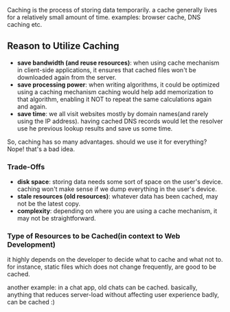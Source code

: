 Caching is the process of storing data temporarily. a cache generally lives for
a relatively small amount of time. examples: browser cache, DNS caching etc.

## Reason to Utilize Caching

- **save bandwidth (and reuse resources)**: when using cache mechanism in 
  client-side applications, it ensures that cached files won't be downloaded
  again from the server.
- **save processing power**: when writing algorithms, it could be optimized 
  using a caching mechanism caching would help add memorization to that 
  algorithm, enabling it NOT to repeat the same calculations again and again.
- **save time**: we all visit websites mostly by domain names(and rarely using
  the IP address). having cached DNS records would let the resolver use he
  previous lookup results and save us some time.

So, caching has so many advantages. should we use it for everything? Nope! 
that's a bad idea.

### Trade-Offs

- **disk space**: storing data needs some sort of space on the user's device.
  caching won't make sense if we dump everything in the user's device.
- **stale resources (old resources)**: whatever data has been cached, may not
  be the latest copy.
- **complexity**: depending on where you are using a cache mechanism, it may
  not be straightforward.

### Type of Resources to be Cached(in context to Web Development)

it highly depends on the developer to decide what to cache and what not to.
for instance, static files which does not change frequently, are good to be
cached.

another example: in a chat app, old chats can be cached. basically, anything
that reduces server-load without affecting user experience badly, can be
cached :)
